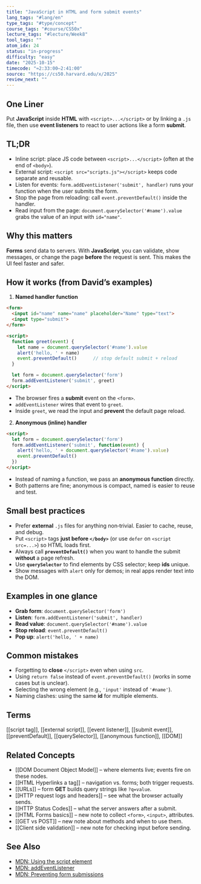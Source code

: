 ```yaml
---
title: "JavaScript in HTML and form submit events"  
lang_tags: "#lang/en"                                     
type_tags: "#type/concept"                                    
course_tags: "#course/CS50x"                                    
lecture_tags: "#lecture/Week8"                                   
tool_tags: ""                                          
atom_idx: 24                                      
status: "in-progress"                                         
difficulty: "easy"                                     
date: "2025-10-15"                        
timecode: "≈2:33:00–2:41:00"                                    
source: "https://cs50.harvard.edu/x/2025"                          
review_next: ""                                    
---
```


## One Liner
Put **JavaScript** inside **HTML** with `<script>...</script>` or by linking a `.js` file, then use **event listeners** to react to user actions like a form **submit**.

## TL;DR
- Inline script: place JS code between `<script>...</script>` (often at the end of `<body>`).  
- External script: `<script src="scripts.js"></script>` keeps code separate and reusable.  
- Listen for events: `form.addEventListener('submit', handler)` runs your function when the user submits the form.  
- Stop the page from reloading: call `event.preventDefault()` inside the handler.  
- Read input from the page: `document.querySelector('#name').value` grabs the value of an input with `id="name"`.

## Why this matters
**Forms** send data to servers. With **JavaScript**, you can validate, show messages, or change the page **before** the request is sent. This makes the UI feel faster and safer.

## How it works (from David’s examples)
1) **Named handler function**
```html
<form>
  <input id="name" name="name" placeholder="Name" type="text">
  <input type="submit">
</form>

<script>
  function greet(event) {
    let name = document.querySelector('#name').value
    alert('hello, ' + name)
    event.preventDefault()      // stop default submit + reload
  }

  let form = document.querySelector('form')
  form.addEventListener('submit', greet)
</script>
```
- The browser fires a **submit** event on the `<form>`.  
- `addEventListener` wires that event to `greet`.  
- Inside `greet`, we read the input and **prevent** the default page reload.

2) **Anonymous (inline) handler**
```html
<script>
  let form = document.querySelector('form')
  form.addEventListener('submit', function(event) {
    alert('hello, ' + document.querySelector('#name').value)
    event.preventDefault()
  })
</script>
```
- Instead of naming a function, we pass an **anonymous function** directly.  
- Both patterns are fine; anonymous is compact, named is easier to reuse and test.

## Small best practices
- Prefer **external** `.js` files for anything non‑trivial. Easier to cache, reuse, and debug.  
- Put `<script>` tags **just before `</body>`** (or use `defer` on `<script src=...>`) so HTML loads first.  
- Always call **`preventDefault()`** when you want to handle the submit **without** a page refresh.  
- Use **`querySelector`** to find elements by CSS selector; keep **ids** unique.  
- Show messages with `alert` only for demos; in real apps render text into the DOM.

## Examples in one glance
- **Grab form**: `document.querySelector('form')`  
- **Listen**: `form.addEventListener('submit', handler)`  
- **Read value**: `document.querySelector('#name').value`  
- **Stop reload**: `event.preventDefault()`  
- **Pop up**: `alert('hello, ' + name)`

## Common mistakes
- Forgetting to **close** `</script>` even when using `src`.  
- Using `return false` instead of `event.preventDefault()` (works in some cases but is unclear).  
- Selecting the wrong element (e.g., `'input'` instead of `'#name'`).  
- Naming clashes: using the same **id** for multiple elements.

## Terms
[[script tag]], [[external script]], [[event listener]], [[submit event]], [[preventDefault]], [[querySelector]], [[anonymous function]], [[DOM]]

## Related Concepts
- [[DOM Document Object Model]] – where elements live; events fire on these nodes.  
- [[HTML Hyperlinks a tag]] – navigation vs. forms; both trigger requests.  
- [[URLs]] – form **GET** builds query strings like `?q=value`.  
- [[HTTP request logs and headers]] – see what the browser actually sends.  
- [[HTTP Status Codes]] – what the server answers after a submit.  
- [[HTML Forms basics]] – new note to collect `<form>`, `<input>`, attributes.  
- [[GET vs POST]] – new note about methods and when to use them.  
- [[Client side validation]] – new note for checking input before sending.

## See Also
- [MDN: Using the script element](https://developer.mozilla.org/en-US/docs/Web/HTML/Element/script)
- [MDN: addEventListener](https://developer.mozilla.org/en-US/docs/Web/API/EventTarget/addEventListener)
- [MDN: Preventing form submissions](https://developer.mozilla.org/en-US/docs/Learn/Forms/Form_validation#no_submit)
